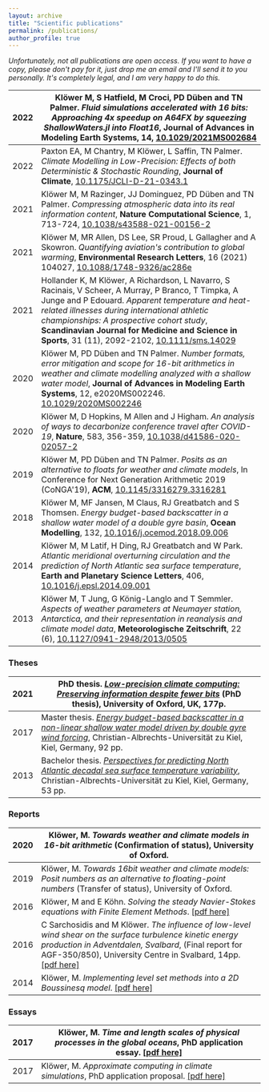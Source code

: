 ```yaml
---
layout: archive
title: "Scientific publications"
permalink: /publications/
author_profile: true
---
```


<script type="text/javascript" src="https://d1bxh8uas1mnw7.cloudfront.net/assets/embed.js"></script>

*Unfortunately, not all publications are open access. If you want to have a copy, please don't pay for it, just drop me an email and I'll send it to you personally. It's completely legal, and I am very happy to do this.*

|2022| Klöwer M, S Hatfield, M Croci, PD Düben and TN Palmer. *Fluid simulations accelerated with 16 bits: Approaching 4x speedup on A64FX by squeezing ShallowWaters.jl into Float16*, **Journal of Advances in Modeling Earth Systems**, 14, [10.1029/2021MS002684](https://doi.org/10.1029/2021MS002684)|
|-|-|
|2022| Paxton EA, M Chantry, M Klöwer, L Saffin, TN Palmer. *Climate Modelling in Low-Precision: Effects of both Deterministic & Stochastic Rounding*, **Journal of Climate**, [10.1175/JCLI-D-21-0343.1](https://doi.org/10.1175/JCLI-D-21-0343.1)|
|2021| Klöwer M, M Razinger, JJ Dominguez, PD Düben and TN Palmer. *Compressing atmospheric data into its real information content*, **Nature Computational Science**, 1, 713-724, [10.1038/s43588-021-00156-2](https://doi.org/10.1038/s43588-021-00156-2)|
|2021| Klöwer M, MR Allen, DS Lee, SR Proud, L Gallagher and A Skowron. *Quantifying aviation's contribution to global warming*, **Environmental Research Letters**, 16 (2021) 104027, [10.1088/1748-9326/ac286e](https://doi.org/10.1088/1748-9326/ac286e)|
|2021| Hollander K, M Klöwer, A Richardson, L Navarro, S Racinais, V Scheer, A Murray, P Branco, T Timpka, A Junge and P Edouard. *Apparent temperature and heat-related illnesses during international athletic championships: A prospective cohort study*, **Scandinavian Journal for Medicine and Science in Sports**, 31 (11), 2092-2102, [10.1111/sms.14029](https://doi.org/10.1111/sms.14029)| 
|2020| Klöwer M, PD Düben and TN Palmer. *Number formats, error mitigation and scope for 16-bit arithmetics in weather and climate modelling analyzed with a shallow water model*, **Journal of Advances in Modeling Earth Systems**, 12, e2020MS002246. [10.1029/2020MS002246](https://doi.org/10.1029/2020MS002246)
|2020| Klöwer M, D Hopkins, M Allen and J Higham. *An analysis of ways to decarbonize conference travel after COVID-19*, **Nature**, 583, 356-359, [10.1038/d41586-020-02057-2](https://doi.org/10.1038/d41586-020-02057-2)|
|2019| Klöwer M, PD Düben and TN Palmer. *Posits as an alternative to floats for weather and climate models*, In Conference for Next Generation Arithmetic 2019 (CoNGA'19), **ACM**, [10.1145/3316279.3316281](https://doi.org/10.1145/3316279.3316281)|
|2018| Klöwer M, MF Jansen, M Claus, RJ Greatbatch and S Thomsen. *Energy budget-based backscatter in a shallow water model of a double gyre basin*, **Ocean Modelling**, 132, [10.1016/j.ocemod.2018.09.006](https://doi.org/10.1016/j.ocemod.2018.09.006)|
|2014| Klöwer M, M Latif, H Ding, RJ Greatbatch and W Park. *Atlantic meridional overturning circulation and the prediction of North Atlantic sea surface temperature*, **Earth and Planetary Science Letters**, 406,  [10.1016/j.epsl.2014.09.001](https://doi.org/10.1016/j.epsl.2014.09.001)|
|2013| Klöwer M, T Jung, G König-Langlo and T Semmler. *Aspects of weather parameters at Neumayer station, Antarctica, and their representation in reanalysis and climate model data*, **Meteorologische Zeitschrift**, 22 (6), [10.1127/0941-2948/2013/0505](https://doi.org/10.1127/0941-2948/2013/0505)|

### Theses

|2021| PhD thesis. [*Low-precision climate computing: Preserving information despite fewer bits*](https://ora.ox.ac.uk/objects/uuid:1158e44a-7faf-45a0-8ab1-73c91fd694a6) (PhD thesis), University of Oxford, UK, 177p.|
|-|-|
|2017| Master thesis. [*Energy budget-based backscatter in a non-linear shallow water model driven by double gyre wind forcing*](https://oceanrep.geomar.de/41368/), Christian-Albrechts-Universität zu Kiel, Kiel, Germany, 92 pp.|
|2013|Bachelor thesis. [*Perspectives for predicting North Atlantic decadal sea surface temperature variability*](https://oceanrep.geomar.de/23208/), Christian-Albrechts-Universität zu Kiel, Kiel, Germany, 53 pp.|

### Reports

|2020| Klöwer, M. *Towards weather and climate models in 16-bit arithmetic* (Confirmation of status), University of Oxford.|
|-|-|
|2019| Klöwer, M. *Towards 16bit weather and climate models: Posit numbers as an alternative to floating-point numbers* (Transfer of status), University of Oxford.|
|2016| Klöwer, M and E Köhn. *Solving the steady Navier-Stokes equations with Finite Element Methods*. [[pdf here]](https://github.com/milankl/milankl.github.io/blob/main/files/FEM_KoehnKloewer.pdf)|
|2016| C Sarchosidis and M Klöwer. *The influence of low-level wind shear on the surface turbulence kinetic energy production in Adventdalen, Svalbard*, (Final report for AGF-350/850), University Centre in Svalbard, 14pp. [[pdf here]](https://github.com/milankl/milankl.github.io/blob/main/files/SEB_harrymilan.pdf)|
|2014| Klöwer, M. *Implementing level set methods into a 2D Boussinesq model*. [[pdf here]](https://github.com/milankl/milankl.github.io/blob/main/files/levelset.pdf)|

### Essays

|2017| Klöwer, M. *Time and length scales of physical processes in the global oceans*, PhD application essay. [[pdf here]](https://github.com/milankl/milankl.github.io/blob/main/files/MKloewer_writtenwork.pdf)|
|-|-|
|2017| Klöwer, M. *Approximate computing in climate simulations*, PhD application proposal. [[pdf here]](https://github.com/milankl/milankl.github.io/blob/main/files/MKloewer_proposal.pdf)|
